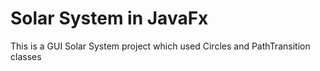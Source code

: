 # Solar System in JavaFx
This is a GUI Solar System project which used Circles and PathTransition classes